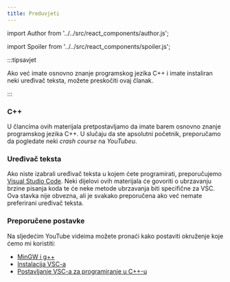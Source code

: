 ```yaml
---
title: Preduvjeti
---
```


import Author from '../../src/react_components/author.js';

import Spoiler from '../../src/react_components/spoiler.js';

<Author authorName='Ivan Vlahov' githubUsername='vlahovivan'/>

:::tipsavjet

Ako već imate osnovno znanje programskog jezika C++ i imate instaliran neki uređivač teksta, možete preskočiti ovaj članak. 

:::

### C++

U člancima ovih materijala pretpostavljamo da imate barem osnovno znanje programskog jezika C++. U slučaju da ste apsolutni početnik, preporučamo da pogledate neki _crash course_ na _YouTubeu_.

### Uređivač teksta

Ako niste izabrali uređivač teksta u kojem ćete programirati, preporučujemo [Visual Studio Code](https://code.visualstudio.com/). Neki dijelovi ovih materijala će govoriti o ubrzavanju brzine pisanja koda te će neke metode ubrzavanja biti specifične za VSC. Ova stavka nije obvezna, ali je svakako preporučena ako već nemate preferirani uređivač teksta.

### Preporučene postavke

Na sljedećim YouTube videima možete pronaći kako postaviti okruženje koje ćemo mi koristiti:
- [MinGW i g++](https://www.youtube.com/watch?v=guM4XS43m4I)
- [Instalacija VSC-a](https://www.youtube.com/watch?v=JGsyJI8XG0Y)
- [Postavljanje VSC-a za programiranje u C++-u](https://www.youtube.com/watch?v=77v-Poud_io)




